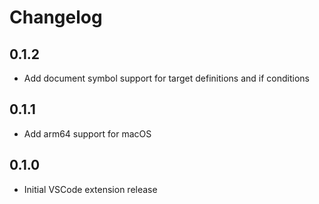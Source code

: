 # Changelog

## 0.1.2

- Add document symbol support for target definitions and if conditions

## 0.1.1

- Add arm64 support for macOS

## 0.1.0

- Initial VSCode extension release
